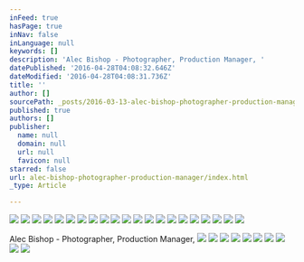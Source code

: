 ```yaml
---
inFeed: true
hasPage: true
inNav: false
inLanguage: null
keywords: []
description: 'Alec Bishop - Photographer, Production Manager, '
datePublished: '2016-04-28T04:08:32.646Z'
dateModified: '2016-04-28T04:08:31.736Z'
title: ''
author: []
sourcePath: _posts/2016-03-13-alec-bishop-photographer-production-manager.md
published: true
authors: []
publisher:
  name: null
  domain: null
  url: null
  favicon: null
starred: false
url: alec-bishop-photographer-production-manager/index.html
_type: Article

---
```

![](https://the-grid-user-content.s3-us-west-2.amazonaws.com/021d81d9-b114-4599-b26d-9ce5bafbe52b.jpg)
![](https://the-grid-user-content.s3-us-west-2.amazonaws.com/b795f78a-87a1-452d-ac77-abd100e68f9f.jpg)
![](https://the-grid-user-content.s3-us-west-2.amazonaws.com/7bce55e5-4c44-49cc-8620-dbd76482a9df.jpg)
![](https://the-grid-user-content.s3-us-west-2.amazonaws.com/0857de24-6b0c-4a3b-8346-cb8c52339b1b.jpg)
![](https://the-grid-user-content.s3-us-west-2.amazonaws.com/c20fdd1a-f349-48c0-9cd7-76e8ae15589e.jpg)
![](https://the-grid-user-content.s3-us-west-2.amazonaws.com/b5c49493-072c-4696-82b7-798db7891c6b.jpg)
![](https://the-grid-user-content.s3-us-west-2.amazonaws.com/29b84c10-65ec-4016-bf07-80c9fec3974e.jpg)
![](https://the-grid-user-content.s3-us-west-2.amazonaws.com/da726fa7-400a-4f0a-aee0-e5d0ed970745.jpg)
![](https://the-grid-user-content.s3-us-west-2.amazonaws.com/5963fa19-619c-4fa3-b1fa-7d7cfa6f6612.jpg)
![](https://the-grid-user-content.s3-us-west-2.amazonaws.com/b2ced959-4844-463d-b31a-97c06f61e20a.jpg)
![](https://the-grid-user-content.s3-us-west-2.amazonaws.com/b39178b4-1039-4783-b673-564c03b91002.jpg)
![](https://the-grid-user-content.s3-us-west-2.amazonaws.com/14fc96ed-e5f8-49c9-a4fa-d8f29e6b536d.jpg)
![](https://the-grid-user-content.s3-us-west-2.amazonaws.com/199208bd-7b9c-4354-ae1a-cbdf4663d403.jpg)
![](https://the-grid-user-content.s3-us-west-2.amazonaws.com/8c521d80-9296-4d3b-ae86-c12f03207539.jpg)
![](https://the-grid-user-content.s3-us-west-2.amazonaws.com/a1194f59-443f-4ffa-9775-111855b2c009.jpg)
![](https://the-grid-user-content.s3-us-west-2.amazonaws.com/c51020d7-4ab7-4365-9385-a32df50c50a9.jpg)
![](https://the-grid-user-content.s3-us-west-2.amazonaws.com/71ef6c94-17e6-495b-8294-73ad1ab83678.jpg)
![](https://the-grid-user-content.s3-us-west-2.amazonaws.com/80142a1f-160c-4eb1-8c8c-d42dbc8e4cda.jpg)
![](https://the-grid-user-content.s3-us-west-2.amazonaws.com/a1ee04ad-faca-406d-bb66-c2e1cff8eee6.jpg)
![](https://the-grid-user-content.s3-us-west-2.amazonaws.com/d5bbf2fb-a1ec-4b8a-92a9-094b5a0afff8.jpg)
![](https://the-grid-user-content.s3-us-west-2.amazonaws.com/43fcd72a-75aa-456a-b271-6e85fac385df.jpg)

Alec Bishop - Photographer, Production Manager, ![](https://the-grid-user-content.s3-us-west-2.amazonaws.com/289e2af9-a57c-4362-a2e5-9e98d9628a9f.jpg)
![](https://the-grid-user-content.s3-us-west-2.amazonaws.com/fe3eb86d-e75d-4d06-8c66-46bc15e7f1a1.jpg)
![](https://the-grid-user-content.s3-us-west-2.amazonaws.com/0867ef5c-00b1-40f6-a0db-289ad2d20264.jpg)
![](https://the-grid-user-content.s3-us-west-2.amazonaws.com/08362654-6671-43fe-ba15-6c13533f0eff.jpg)
![](https://the-grid-user-content.s3-us-west-2.amazonaws.com/45e6cacc-1820-4667-bb5c-495cac828c29.jpg)
![](https://the-grid-user-content.s3-us-west-2.amazonaws.com/f62b4aed-1b3a-4a41-a0aa-3948db88c1bb.jpg)
![](https://the-grid-user-content.s3-us-west-2.amazonaws.com/141fb517-17c8-4651-b30b-f59984c796ac.jpg)
![](https://the-grid-user-content.s3-us-west-2.amazonaws.com/a3517065-5664-4714-b9d8-34535291464f.jpg)
![](https://the-grid-user-content.s3-us-west-2.amazonaws.com/fed4ada5-a4b3-4f37-8da5-8726df061495.jpg)
![](https://the-grid-user-content.s3-us-west-2.amazonaws.com/98e936e6-3be7-4758-8c27-0b4032eec837.jpg)